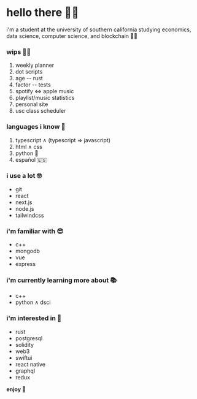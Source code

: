 # hello there 👋🏼

i'm a student at the university of southern california studying economics, data science, computer science, and blockchain ✌🏼

### wips 💪🏼

1. weekly planner
1. dot scripts
1. age -- rust
1. factor -- tests
1. spotify ⇔ apple music
1. playlist/music statistics
1. personal site
1. usc class scheduler

### languages i know 🧠

1. typescript ∧ (typescript ⇒ javascript)
1. html ∧ css
1. python 🐍
1. español 🇪🇸

### i use a lot 🤓

- git
- react
- next.js
- node.js
- tailwindcss

### i'm familiar with 😎

- c++
- mongodb
- vue
- express

### i'm currently learning more about 📚

- c++
- python ∧ dsci

### i'm interested in 👀

- rust
- postgresql
- solidity
- web3
- swiftui
- react native
- graphql
- redux

**enjoy 🤩**
